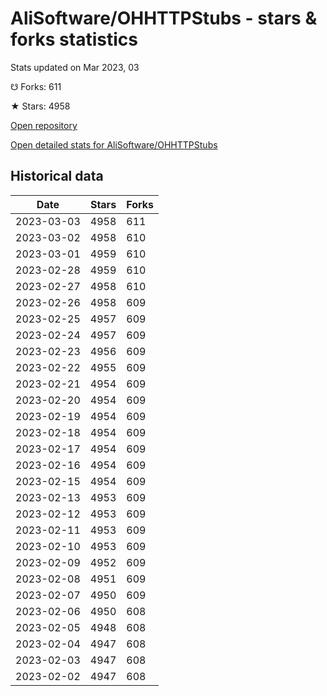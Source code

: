 # AliSoftware/OHHTTPStubs - stars & forks statistics

Stats updated on Mar 2023, 03

☋ Forks: 611

★ Stars: 4958

[Open repository](https://github.com/AliSoftware/OHHTTPStubs)

[Open detailed stats for AliSoftware/OHHTTPStubs](https://reviewgithub.com/rep/AliSoftware/OHHTTPStubs)

## Historical data
| Date | Stars | Forks |
|------|-------|-------|
| 2023-03-03 | 4958 | 611 | 
| 2023-03-02 | 4958 | 610 | 
| 2023-03-01 | 4959 | 610 | 
| 2023-02-28 | 4959 | 610 | 
| 2023-02-27 | 4958 | 610 | 
| 2023-02-26 | 4958 | 609 | 
| 2023-02-25 | 4957 | 609 | 
| 2023-02-24 | 4957 | 609 | 
| 2023-02-23 | 4956 | 609 | 
| 2023-02-22 | 4955 | 609 | 
| 2023-02-21 | 4954 | 609 | 
| 2023-02-20 | 4954 | 609 | 
| 2023-02-19 | 4954 | 609 | 
| 2023-02-18 | 4954 | 609 | 
| 2023-02-17 | 4954 | 609 | 
| 2023-02-16 | 4954 | 609 | 
| 2023-02-15 | 4954 | 609 | 
| 2023-02-13 | 4953 | 609 | 
| 2023-02-12 | 4953 | 609 | 
| 2023-02-11 | 4953 | 609 | 
| 2023-02-10 | 4953 | 609 | 
| 2023-02-09 | 4952 | 609 | 
| 2023-02-08 | 4951 | 609 | 
| 2023-02-07 | 4950 | 609 | 
| 2023-02-06 | 4950 | 608 | 
| 2023-02-05 | 4948 | 608 | 
| 2023-02-04 | 4947 | 608 | 
| 2023-02-03 | 4947 | 608 | 
| 2023-02-02 | 4947 | 608 | 

